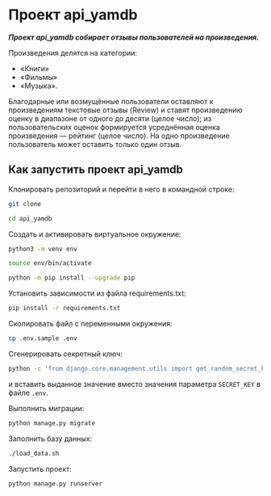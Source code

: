 # Проект api_yamdb

***Проект api_yamdb собирает отзывы пользователей на произведения.***

Произведения делятся на категории:

- «Книги»
- «Фильмы»
- «Музыка».

Благодарные или возмущённые пользователи оставляют к произведениям текстовые отзывы (Review) и ставят произведению оценку в диапазоне от одного до десяти (целое число); из пользовательских оценок формируется усреднённая оценка произведения — рейтинг (целое число). На одно произведение пользователь может оставить только один отзыв.

## Как запустить проект api_yamdb

Клонировать репозиторий и перейти в него в командной строке:

```sh
git clone
```

```sh
cd api_yamdb
```

Создать и активировать виртуальное окружение:

```sh
python3 -m venv env
```

```sh
source env/bin/activate
```

```sh
python -m pip install --upgrade pip
```

Установить зависимости из файла requirements.txt:

```sh
pip install -r requirements.txt
```

Скопировать файл с переменными окружения:

```sh
cp .env.sample .env
```

Сгенерировать секретный ключ:

```sh
python -c 'from django.core.management.utils import get_random_secret_key; print(get_random_secret_key())'
```

и вставить выданное значение вместо значения параметра ``SECRET_KEY`` в файле ``.env``.

Выполнить миграции:

```sh
python manage.py migrate
```

Заполнить базу данных:

```sh
./load_data.sh
```

Запустить проект:

```sh
python manage.py runserver
```

